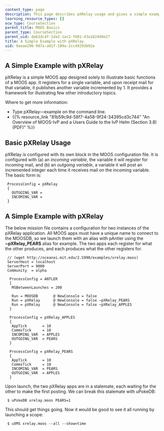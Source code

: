 ```yaml
---
content_type: page
description: This page describes pXRelay usage and gives a simple example with pXRelay.
learning_resource_types: []
ocw_type: CourseSection
parent_title: MOOS Basics
parent_type: CourseSection
parent_uid: dab1dc4f-1da2-1ac2-f601-43a182449e27
title: A Simple Example with pXRelay
uid: 9aeae296-987a-a81f-109a-2cc49293b92a
---
```


A Simple Example with pXRelay
-----------------------------

pXRelay is a simple MOOS app designed solely to illustrate basic functions of a MOOS app. It registers for a single variable, and upon receipt mail for that variable, it publishes another variable incremented by 1. It provides a framework for illustrating few other introductory topics.

Where to get more information:

*   Type pXRelay—example on the command line.
*   {{% resource_link "81b59c9d-58f7-4a58-9f24-34395cd3c744" "An Overview of MOOS-IvP and a Users Guide to the IvP Helm (Section 3.8) (PDF)" %}}

Basic pXRelay Usage
-------------------

pXRelay is configured with its own block in the MOOS configuration file. It is configured with (a) an _incoming variable_, the variable it will register for incoming mail, and (b) an _outgoing variable_, a variable it will post an incremented integer each time it receives mail on the incoming variable. The basic form is:

```
 ProcessConfig = pXRelay
 {
   OUTGOING_VAR = 
   INCOMING_VAR = 
 } 
```

A Simple Example with pXRelay
-----------------------------

The below mission file contains a configuration for two instances of the pXRelay application. All MOOS apps must have a unique name to connect to the MOOSDB, so we launch them with an alias with pAntler using the **~pXRelay\_PEARS** alias for example. The two apps each register for what the other produces, and each produces what the other registers for.

```
 // (wget http://oceanai.mit.edu/2.S998/examples/xrelay.moos)
 ServerHost = localhost
 ServerPort = 9000
 Community  = alpha

  ProcessConfig = ANTLER
  {
   MSBetweenLaunches = 200

   Run = MOOSDB       @ NewConsole = false
   Run = pXRelay      @ NewConsole = false ~pXRelay_PEARS
   Run = pXRelay      @ NewConsole = false ~pXRelay_APPLES
  }

  ProcessConfig = pXRelay_APPLES
  {
   AppTick       = 10
   CommsTick     = 10
   INCOMING_VAR  = APPLES
   OUTGOING_VAR  = PEARS
  }

  ProcessConfig = pXRelay_PEARS
  {
   AppTick       = 10
   CommsTick     = 10
   INCOMING_VAR  = PEARS
   OUTGOING_VAR  = APPLES
  } 
```

Upon launch, the two pXRelay apps are in a stalemate, each waiting for the other to make the first posting. We can break this stalemate with uPokeDB:

```
 $ uPokeDB xrelay.moos PEARS=1 
```

This should get things going. Now it would be good to see it all running by launching a scope:

```
 $ uXMS xrelay.moos --all --show=time 
```